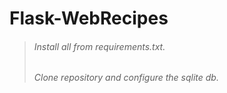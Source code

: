 # Flask-WebRecipes

> ###### Install all from requirements.txt.
> ###### Clone repository and configure the sqlite db.

